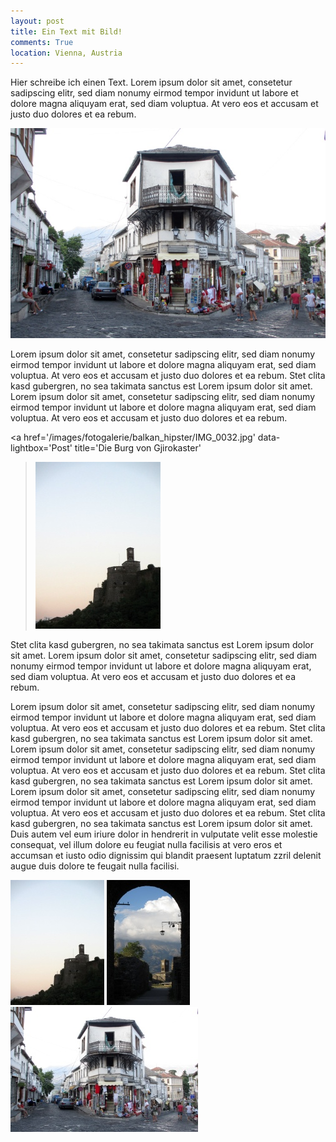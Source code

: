 ```yaml
---
layout: post
title: Ein Text mit Bild!
comments: True
location: Vienna, Austria
---
```


<p>
Hier schreibe ich einen Text.
Lorem ipsum dolor sit amet, consetetur sadipscing elitr, sed diam nonumy eirmod tempor invidunt ut labore et dolore magna aliquyam erat, sed diam voluptua. At vero eos et accusam et justo duo dolores et ea rebum.
</p>

<p>
<a  href='/images/04/IMG_0009.jpg' data-lightbox='Post' title='Stra&szlig;e in Gjirokaster'
><img class='img-wide' src='/images/02/previews/IMG_0009.jpg' /></a>
</p>

<p>
Lorem ipsum dolor sit amet, consetetur sadipscing elitr, sed diam nonumy eirmod tempor invidunt ut labore et dolore magna aliquyam erat, sed diam voluptua. At vero eos et accusam et justo duo dolores et ea rebum. Stet clita kasd gubergren, no sea takimata sanctus est Lorem ipsum dolor sit amet. Lorem ipsum dolor sit amet, consetetur sadipscing elitr, sed diam nonumy eirmod tempor invidunt ut labore et dolore magna aliquyam erat, sed diam voluptua. At vero eos et accusam et justo duo dolores et ea rebum.
</p>

<p>

<a  href='/images/fotogalerie/balkan_hipster/IMG_0032.jpg' data-lightbox='Post' title='Die Burg von Gjirokaster'
><img class='rechts' src='/images/02/previews/IMG_0032.jpg' width='200px' height='267' /></a>

Stet clita kasd gubergren, no sea takimata sanctus est Lorem ipsum dolor sit amet. Lorem ipsum dolor sit amet, consetetur sadipscing elitr, sed diam nonumy eirmod tempor invidunt ut labore et dolore magna aliquyam erat, sed diam voluptua. At vero eos et accusam et justo duo dolores et ea rebum.
</p>

<p>
Lorem ipsum dolor sit amet, consetetur sadipscing elitr, sed diam nonumy eirmod tempor invidunt ut labore et dolore magna aliquyam erat, sed diam voluptua. At vero eos et accusam et justo duo dolores et ea rebum. Stet clita kasd gubergren, no sea takimata sanctus est Lorem ipsum dolor sit amet. 
Lorem ipsum dolor sit amet, consetetur sadipscing elitr, sed diam nonumy eirmod tempor invidunt ut labore et dolore magna aliquyam erat, sed diam voluptua. At vero eos et accusam et justo duo dolores et ea rebum. Stet clita kasd gubergren, no sea takimata sanctus est Lorem ipsum dolor sit amet. Lorem ipsum dolor sit amet, consetetur sadipscing elitr, sed diam nonumy eirmod tempor invidunt ut labore et dolore magna aliquyam erat, sed diam voluptua. At vero eos et accusam et justo duo dolores et ea rebum. Stet clita kasd gubergren, no sea takimata sanctus est Lorem ipsum dolor sit amet.   
Duis autem vel eum iriure dolor in hendrerit in vulputate velit esse molestie consequat, vel illum dolore eu feugiat nulla facilisis at vero eros et accumsan et iusto odio dignissim qui blandit praesent luptatum zzril delenit augue duis dolore te feugait nulla facilisi.
</p>

<div class="image-frame">
<a href='/images/fotogalerie/balkan_hipster/IMG_0032.jpg' class='imageslink' data-lightbox='Gallery' title='Die Burg von Gjirokaster'
><img class='images' src='/images/fotogalerie/balkan_hipster/thumbs/IMG_0032.jpg' /></a>
<a href='/images/fotogalerie/balkan_hipster/IMG_2000.jpg' class='imageslink' data-lightbox='Gallery' title='Vertr&auml;umter Blick &uuml;ber Gjirokaster'
><img class='images' src='/images/fotogalerie/balkan_hipster/thumbs/IMG_2000.jpg' /></a>
<a href='/images/fotogalerie/balkan_hipster/IMG_0009.jpg' class='imageslink' data-lightbox='Gallery' title='Stra&szlig;e in Gjirokaster'
><img class='images' src='/images/fotogalerie/balkan_hipster/thumbs/IMG_0009.jpg' /></a>
</div>


